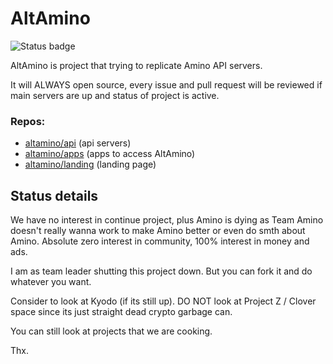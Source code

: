 # AltAmino
![Status badge](https://img.shields.io/badge/status-dead-red)

AltAmino is project that trying to replicate Amino API servers.

It will ALWAYS open source, every issue and pull request will be reviewed if main servers are up and status of project is active.

### Repos:
- [altamino/api](https://github.com/altamino/api) (api servers)
- [altamino/apps](https://github.com/altamino/apps) (apps to access AltAmino)
- [altamino/landing](https://github.com/altamino/landing) (landing page)

## Status details

We have no interest in continue project, plus Amino is dying as Team Amino doesn't really wanna work to make Amino better or even do smth about Amino. Absolute zero interest in community, 100% interest in money and ads.

I am as team leader shutting this project down. But you can fork it and do whatever you want.

Consider to look at Kyodo (if its still up). DO NOT look at Project Z / Clover space since its just straight dead crypto garbage can.

You can still look at projects that we are cooking.

Thx.

